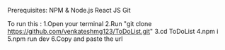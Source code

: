 Prerequisites:
NPM & Node.js
React JS
Git


To run this :
1.Open your terminal 
2.Run "git clone https://github.com/venkateshmg123/ToDoList.git"
3.cd ToDoList
4.npm i
5.npm run dev
6.Copy and paste the url 
